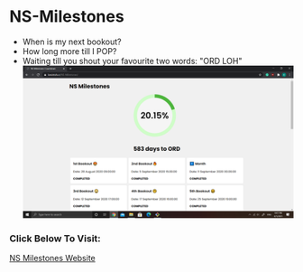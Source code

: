# NS-Milestones
- When is my next bookout? 
- How long more till I POP?  
- Waiting till you shout your favourite two words: "ORD LOH"
![alt text](assets/site.png "Title")
### Click Below To Visit: 
[NS Milestones Website](https://kevintoh.cc/NS-Milestones)
